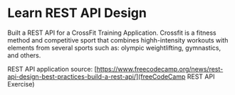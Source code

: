 # Learn REST API Design
Built a REST API for a CrossFit Training Application. Crossfit is a fitness method and competitive sport that combines highh-intensity workouts with elements from several sports such as: olympic weightlifting, gymnastics, and others.

REST API application source: [https://www.freecodecamp.org/news/rest-api-design-best-practices-build-a-rest-api/](freeCodeCamp REST API Exercise)